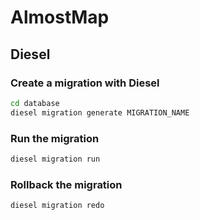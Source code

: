 # AlmostMap

## Diesel

### Create a migration with Diesel

```bash
cd database
diesel migration generate MIGRATION_NAME
```
### Run the migration

```bash
diesel migration run
```

### Rollback the migration

```bash
diesel migration redo
```